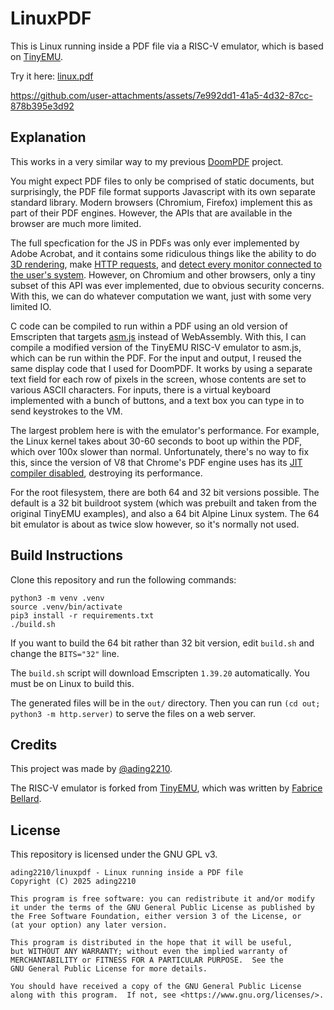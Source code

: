 # LinuxPDF

This is Linux running inside a PDF file via a RISC-V emulator, which is based on [TinyEMU](https://bellard.org/tinyemu/).

Try it here: [linux.pdf](https://linux.doompdf.dev/linux.pdf)

https://github.com/user-attachments/assets/7e992dd1-41a5-4d32-87cc-878b395e3d92

## Explanation

This works in a very similar way to my previous [DoomPDF](https://github.com/ading2210/doompdf) project.

You might expect PDF files to only be comprised of static documents, but surprisingly, the PDF file format supports Javascript with its own separate standard library. Modern browsers (Chromium, Firefox) implement this as part of their PDF engines. However, the APIs that are available in the browser are much more limited. 

The full specfication for the JS in PDFs was only ever implemented by Adobe Acrobat, and it contains some ridiculous things like the ability to do [3D rendering](https://opensource.adobe.com/dc-acrobat-sdk-docs/library/jsapiref/JS_API_AcroJS.html#annot3d), make [HTTP requests](https://opensource.adobe.com/dc-acrobat-sdk-docs/library/jsapiref/JS_API_AcroJS.html#net-http), and [detect every monitor connected to the user's system](https://opensource.adobe.com/dc-acrobat-sdk-docs/library/jsapiref/JS_API_AcroJS.html#monitor). However, on Chromium and other browsers, only a tiny subset of this API was ever implemented, due to obvious security concerns. With this, we can do whatever computation we want, just with some very limited IO.

C code can be compiled to run within a PDF using an old version of Emscripten that targets [asm.js](https://en.wikipedia.org/wiki/Asm.js) instead of WebAssembly. With this, I can compile a modified version of the TinyEMU RISC-V emulator to asm.js, which can be run within the PDF. For the input and output, I reused the same display code that I used for DoomPDF. It works by using a separate text field for each row of pixels in the screen, whose contents are set to various ASCII characters. For inputs, there is a virtual keyboard implemented with a bunch of buttons, and a text box you can type in to send keystrokes to the VM.

The largest problem here is with the emulator's performance. For example, the Linux kernel takes about 30-60 seconds to boot up within the PDF, which over 100x slower than normal. Unfortunately, there's no way to fix this, since the version of V8 that Chrome's PDF engine uses has its [JIT compiler disabled](https://source.chromium.org/chromium/_/pdfium/pdfium/+/012fe571c9fe430da68dbcd2f5ba21758db0ae15:fpdfsdk/fpdf_view.cpp;l=1211-1214;drc=b69783fd189976dd4625c7dcd9c07921b94d4a3c;bpv=0;bpt=0), destroying its performance.

For the root filesystem, there are both 64 and 32 bit versions possible. The default is a 32 bit buildroot system (which was prebuilt and taken from the original TinyEMU examples), and also a 64 bit Alpine Linux system. The 64 bit emulator is about as twice slow however, so it's normally not used. 

## Build Instructions

Clone this repository and run the following commands:
```
python3 -m venv .venv
source .venv/bin/activate
pip3 install -r requirements.txt
./build.sh
```
If you want to build the 64 bit rather than 32 bit version, edit `build.sh` and change the `BITS="32"` line.

The `build.sh` script will download Emscripten `1.39.20` automatically. You must be on Linux to build this. 

The generated files will be in the `out/` directory. Then you can run `(cd out; python3 -m http.server)` to serve the files on a web server.

## Credits

This project was made by [@ading2210](https://github.com/ading2210/).

The RISC-V emulator is forked from [TinyEMU](https://bellard.org/tinyemu/), which was written by [Fabrice Bellard](https://bellard.org/).

## License

This repository is licensed under the GNU GPL v3.

```
ading2210/linuxpdf - Linux running inside a PDF file
Copyright (C) 2025 ading2210

This program is free software: you can redistribute it and/or modify
it under the terms of the GNU General Public License as published by
the Free Software Foundation, either version 3 of the License, or
(at your option) any later version.

This program is distributed in the hope that it will be useful,
but WITHOUT ANY WARRANTY; without even the implied warranty of
MERCHANTABILITY or FITNESS FOR A PARTICULAR PURPOSE.  See the
GNU General Public License for more details.

You should have received a copy of the GNU General Public License
along with this program.  If not, see <https://www.gnu.org/licenses/>.
```
